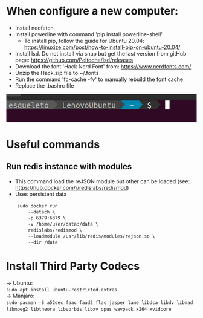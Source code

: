# When configure a new computer: 
* Install neofetch
* Install powerline with command 'pip install powerline-shell'
	* To install pip, follow the guide for Ubuntu 20.04: https://linuxize.com/post/how-to-install-pip-on-ubuntu-20.04/
* Install lsd. Do not install via snap but get the last version from gitHub page: https://github.com/Peltoche/lsd/releases
* Download the font 'Hack Nerd Font' from: https://www.nerdfonts.com/
* Unzip the Hack.zip file to ~/.fonts
* Run the command 'fc-cache -fv' to manually rebuild the font cache
* Replace the .bashrc file 

![my shell looks like this](screenshots/UbuntuShell.png)

# Useful commands
## Run redis instance with modules
* This command load the reJSON module but other can be loaded (see: https://hub.docker.com/r/redislabs/redismod)
* Uses persistent data

```
	sudo docker run 
		--detach \ 
		-p 6379:6379 \
		-v /home/user/data:/data \
		redislabs/redismod \
		--loadmodule /usr/lib/redis/modules/rejson.so \
		--dir /data
```


# Install Third Party Codecs   
-> Ubuntu:   
```sudo apt install ubuntu-restricted-extras```   
-> Manjaro:    
```sudo pacman -S a52dec faac faad2 flac jasper lame libdca libdv libmad libmpeg2 libtheora libvorbis libxv opus wavpack x264 xvidcore```   
